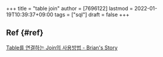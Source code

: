 +++
title = "table join"
author = [7696122]
lastmod = 2022-01-19T10:39:37+09:00
tags = ["sql"]
draft = false
+++

## Ref {#ref}

[Table를 연결하는 Join의 사용방법 - Brian's Story](https://brianshop.tistory.com/41)
